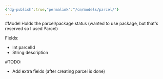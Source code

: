 ```yaml
---
{"dg-publish":true,"permalink":"/cm/models/parcel/"}
---
```


#Model 
Holds the parcel/package status (wanted to use package, but that's reserved so I used Parcel)

Fields:
- Int parcelId
- String description

#TODO:
- Add extra fields (after creating parcel is done)